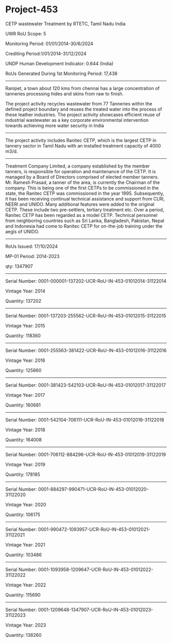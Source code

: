 # Project-453
 CETP wastewater Treatment by RTETC, Tamil Nadu India

UWR RoU Scope: 5

Monitoring Period: 01/01/2014-30/6/2024

Crediting Period:1/01/2014-31/12/2024

UNDP Human Development Indicator: 0.644 (India)

RoUs Generated During 1st Monitoring Period: 17,438
 ____
Ranipet, a town about 120 kms from chennai has a large concentration of tanneries processing hides and skins from raw to finish. 

The project activity recycles wastewater from 77 Tanneries within the
defined project boundary and reuses the treated water into the
process of these leather industries. The project activity showcases
efficient reuse of industrial wastewater as a key corporate
environmental intervention towards achieving more water security in
India
__________________
The project activity includes Ranitec CETP, which is the largest CETP in tannery sector in Tamil Nadu with
an installed treatment capacity of 4000 m3/d.
__________________
Treatment Company Limited, a company established by the member tanners, is responsible for
operation and maintenance of the CETP. It is managed by a Board of Directors comprised of elected
member tanners. Mr. Ramesh Prasad, a tanner of the area, is currently the Chairman of the company.
This is being one of the first CETPs to be commissioned in the state, the Ranitec CETP was commissioned
in the year 1995. Subsequently, it has been receiving continual technical assistance and support from
CLRI, NEERI and UNIDO. Many additional features were added to the original CETP.
These include two pre-settlers, tertiary treatment etc. Over a period, Ranitec CETP has been regarded as
a model CETP. Technical personnel from neighboring countries such as Sri Lanka, Bangladesh, Pakistan,
Nepal and Indonesia had come to Ranitec CETP for on-the-job training under the aegis of UNIDO. 
__________
RoUs Issued: 17/10/2024

MP-01 Period: 2014-2023

qty: 1347907
_____________
Serial Number: 0001-000001-137202-UCR-RoU-IN-453-01012014-31122014

Vintage Year: 2014

Quantity: 137202
___________
Serial Number: 0001-137203-255562-UCR-RoU-IN-453-01012015-31122015

Vintage Year: 2015

Quantity: 118360
_____________
Serial Number: 0001-255563-381422-UCR-RoU-IN-453-01012016-31122016

Vintage Year: 2016

Quantity: 125860
_____________
Serial Number: 0001-381423-542103-UCR-RoU-IN-453-01012017-31122017

Vintage Year: 2017

Quantity: 160681
______________
Serial Number: 0001-542104-706111-UCR-RoU-IN-453-01012018-31122018

Vintage Year: 2018

Quantity: 164008
________________
Serial Number: 0001-706112-884296-UCR-RoU-IN-453-01012019-31122019

Vintage Year: 2019

Quantity: 178185
______________
Serial Number: 0001-884297-990471-UCR-RoU-IN-453-01012020-31122020

Vintage Year: 2020

Quantity: 106175
_________________
Serial Number: 0001-990472-1093957-UCR-RoU-IN-453-01012021-31122021

Vintage Year: 2021

Quantity: 103486
_______________
Serial Number: 0001-1093958-1209647-UCR-RoU-IN-453-01012022-31122022

Vintage Year: 2022

Quantity: 115690
___________
Serial Number: 0001-1209648-1347907-UCR-RoU-IN-453-01012023-31122023

Vintage Year: 2023

Quantity: 138260
